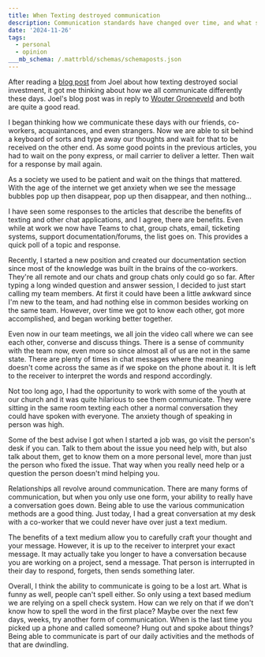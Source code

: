 ```yaml
---
title: When Texting destroyed communication
description: Communication standards have changed over time, and what should we do about it.
date: '2024-11-26'
tags:
  - personal
  - opinion
___mb_schema: /.mattrbld/schemas/schemaposts.json
---
```


After reading a [blog post](https://joelchrono.xyz/blog/when-texting-destroyed-social-investment/) from Joel about how texting destroyed social investment, it got me thinking about how we all communicate differently these days. Joel's blog post was in reply to [Wouter Groeneveld](https://brainbaking.com/post/2024/11/when-texting-destroyed-social-investment) and both are quite a good read.

I began thinking how we communicate these days with our friends, co-workers, acquaintances, and even strangers. Now we are able to sit behind a keyboard of sorts and type away our thoughts and wait for that to be received on the other end. As some good points in the previous articles, you had to wait on the pony express, or mail carrier to deliver a letter. Then wait for a response by mail again.

As a society we used to be patient and wait on the things that mattered. With the age of the internet we get anxiety when we see the message bubbles pop up then disappear, pop up then disappear, and then nothing...

I have seen some responses to the articles that describe the benefits of texting and other chat applications, and I agree, there are benefits. Even while at work we now have Teams to chat, group chats, email, ticketing systems, support documentation/forums, the list goes on. This provides a quick poll of a topic and response.

Recently, I started a new position and created our documentation section since most of the knowledge was built in the brains of the co-workers. They're all remote and our chats and group chats only could go so far. After typing a long winded question and answer session, I decided to just start calling my team members. At first it could have been a little awkward since I'm new to the team, and had nothing else in common besides working on the same team. However, over time we got to know each other, got more accomplished, and began working better together.

Even now in our team meetings, we all join the video call where we can see each other, converse and discuss things. There is a sense of community with the team now, even more so since almost all of us are not in the same state. There are plenty of times in chat messages where the meaning doesn't come across the same as if we spoke on the phone about it. It is left to the receiver to interpret the words and respond accordingly.

Not too long ago, I had the opportunity to work with some of the youth at our church and it was quite hilarious to see them communicate. They were sitting in the same room texting each other a normal conversation they could have spoken with everyone. The anxiety though of speaking in person was high.

Some of the best advise I got when I started a job was, go visit the person's desk if you can. Talk to them about the issue you need help with, but also talk about them, get to know them on a more personal level, more than just the person who fixed the issue. That way when you really need help or a question the person doesn't mind helping you.

Relationships all revolve around communication. There are many forms of communication, but when you only use one form, your ability to really have a conversation goes down. Being able to use the various communication methods are a good thing. Just today, I had a great conversation at my desk with a co-worker that we could never have over just a text medium.

The benefits of a text medium allow you to carefully craft your thought and your message. However, it is up to the receiver to interpret your exact message. It may actually take you longer to have a conversation because you are working on a project, send a message. That person is interrupted in their day to respond, forgets, then sends something later.

Overall, I think the ability to communicate is going to be a lost art. What is funny as well, people can't spell either. So only using a text based medium we are relying on a spell check system. How can we rely on that if we don't know how to spell the word in the first place? Maybe over the next few days, weeks, try another form of communication. When is the last time you picked up a phone and called someone? Hung out and spoke about things? Being able to communicate is part of our daily activities and the methods of that are dwindling.
